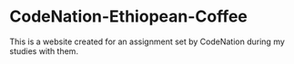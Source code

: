 # CodeNation-Ethiopean-Coffee
This is a website created for an assignment set by CodeNation during my studies with them.
